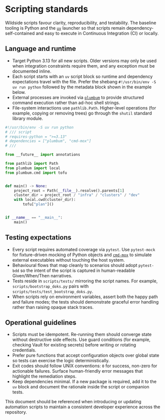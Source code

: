 # Scripting standards

Wildside scripts favour clarity, reproducibility, and testability. The
baseline tooling is Python and the [`uv`](https://github.com/astral-sh/uv)
launcher so that scripts remain dependency-self-contained and easy to execute
in Continuous Integration (CI) or locally.

## Language and runtime

- Target Python 3.13 for all new scripts. Older versions may only be used when
  integration constraints require them, and any exception must be documented
  inline.
- Each script starts with an `uv` script block so runtime and dependency
  expectations travel with the file. Prefer the shebang `#!/usr/bin/env -S uv
  run python` followed by the metadata block shown in the example below.
- External processes are invoked via [`plumbum`](https://plumbum.readthedocs.io)
  to provide structured command execution rather than ad-hoc shell strings.
- File-system interactions use `pathlib.Path`. Higher-level operations (for
  example, copying or removing trees) go through the `shutil` standard library
  module.

```python
#!/usr/bin/env -S uv run python
# /// script
# requires-python = ">=3.13"
# dependencies = ["plumbum", "cmd-mox"]
# ///

from __future__ import annotations

from pathlib import Path
from plumbum import local
from plumbum.cmd import tofu


def main() -> None:
    project_root = Path(__file__).resolve().parents[1]
    cluster_dir = project_root / "infra" / "clusters" / "dev"
    with local.cwd(cluster_dir):
        tofu["plan"]()


if __name__ == "__main__":
    main()
```

## Testing expectations

- Every script requires automated coverage via `pytest`. Use `pytest-mock` for
  fixture-driven mocking of Python objects and
  [`cmd-mox`](https://github.com/leynos/cmd-mox/) to simulate external
  executables without touching the host system.
- Behavioural flows that map cleanly to scenarios should adopt `pytest-bdd` so
  the intent of the script is captured in human-readable Given/When/Then
  narratives.
- Tests reside in `scripts/tests/` mirroring the script names. For example,
  `scripts/bootstrap_doks.py` pairs with
  `scripts/tests/test_bootstrap_doks.py`.
- When scripts rely on environment variables, assert both the happy path and
  failure modes; the tests should demonstrate graceful error handling rather
  than raising opaque stack traces.

## Operational guidelines

- Scripts must be idempotent. Re-running them should converge state without
  destructive side effects. Use guard conditions (for example, checking Vault
  for existing secrets) before writing or rotating credentials.
- Prefer pure functions that accept configuration objects over global state so
  tests can exercise the logic deterministically.
- Exit codes should follow UNIX conventions: `0` for success, non-zero for
  actionable failures. Surface human-friendly error messages that highlight the
  remediation steps.
- Keep dependencies minimal. If a new package is required, add it to the `uv`
  block and document the rationale inside the script or companion tests.

This document should be referenced when introducing or updating automation
scripts to maintain a consistent developer experience across the repository.

